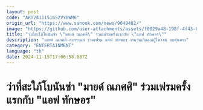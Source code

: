```yaml
---
layout: post
code: "ART2411151652VY0WM6"
origin_url: "https://www.sanook.com/news/9649482/"
image: "https://github.com/user-attachments/assets/f0029a48-198f-4f43-8df6-8c2e9ce5ff9d"
title: "ว่าที่สะใภ้โบนันซ่า \"มายด์ ณภศศิ\" ร่วมเฟรมครั้งแรกกับ \"แอฟ ทักษอร\""
description: "มายด์ ณภศศิ-สงกรานต์ ร่วมเฟรม แอฟ ทักษอร งานวันเกิดคุณปู่ไพวงษ์ อบอุ่นมาก"
category: "ENTERTAINMENT"
language: "th"
date: 2024-11-15T17:06:58.687Z
---
```


# ว่าที่สะใภ้โบนันซ่า "มายด์ ณภศศิ" ร่วมเฟรมครั้งแรกกับ "แอฟ ทักษอร"